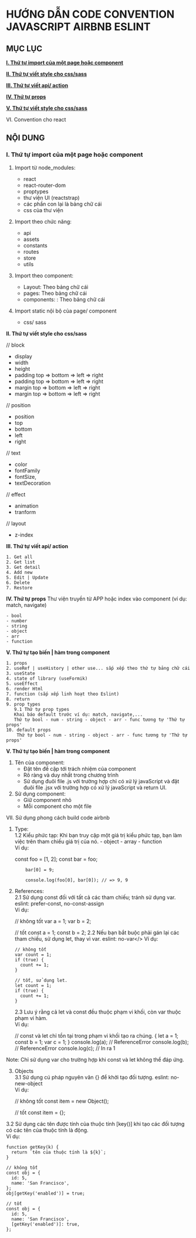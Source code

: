 # **HƯỚNG DẪN CODE CONVENTION JAVASCRIPT AIRBNB ESLINT**

## **MỤC LỤC**

[**I. Thứ tự import của một page hoặc component**](#I_link)

[**II. Thứ tự viết style cho css/sass**](#II_link)

[**III. Thứ tự viết api/ action**](#III_link)

[**IV. Thứ tự props**](#IV_link)

[**V. Thứ tự viết style cho css/sass**](#V_link)

<a id="V_link">VI. Convention cho react</a>

## **NỘI DUNG**
### **<a id="I_link">I. Thứ tự import của một page hoặc component</a>**
1. Import từ node_modules:

   - react
   - react-router-dom
   - proptypes
   - thư viện UI (reactstrap)
   - các phần con lại là bảng chữ cái
   - css của thư viện

2. Import theo chức năng:

   - api
   - assets
   - constants
   - routes
   - store
   - utils

3. Import theo component:

   - Layout: Theo bảng chữ cái
   - pages: Theo bảng chữ cái
   - components: : Theo bảng chữ cái

4. Import static nội bộ của page/ component

   - css/ sass

**<a id="II_link">II. Thứ tự viết style cho css/sass</a>**

// block
- display
- width
- height
- padding top => bottom => left => right
- padding top => bottom => left => right
- margin top => bottom => left => right
- margin top => bottom => left => right

// position
- position
- top
- bottom
- left
- right

// text
- color
- fontFamily
- fontSize,
- textDecoration

// effect
- animation
- tranform

// layout
- z-index

**<a id="III_link">III. Thứ tự viết api/ action</a>**

    1. Get all
    2. Get list
    3. Get detail
    4. Add new
    5. Edit | Update
    6. Delete
    7. Restore

**<a id="IV_link">IV. Thứ tự props</a>**
Thư viện truyền từ APP hoặc index vào component (ví dụ: match, navigate)

    - bool
    - number
    - string
    - object
    - arr
    - function

**<a id="V_link">V. Thứ tự tạo biến | hàm trong component</a>**

    1. props
    2. useRef | useHistory | other use... sắp xếp theo thứ tự bảng chữ cái
    3. useState
    4. state of library (useFormik)
    5. useEffect
    6. render Html
    7. function (sắp xếp linh hoạt theo Eslint)
    8. return
    9. prop types
       9.1 Thứ tự prop types
       Khai báo default trước ví dụ: match, navigate,...
       Thứ tự bool - num - string - object - arr - func tương tự 'Thứ tự props'
    10. default props
        Thứ tự bool - num - string - object - arr - func tương tự 'Thứ tự props'

**<a id="V_link">V. Thứ tự tạo biến | hàm trong component</a>**

1. Tên của component:</br>
   - Đặt tên đề cập tới trách nhiệm của component
   - Rõ ràng và duy nhất trong chương trình
   - Sử dụng đuôi file .js với trường hợp chỉ có xử lý javaScript và đặt đuôi file .jsx với trường hợp có xử lý javaScript và return UI.
2. Sử dụng component:</br>
   - Giữ component nhỏ
   - Mỗi component cho một file

VII. Sử dụng phong cách build code airbnb</br>
1.  Type:</br>
    1.2 Kiểu phức tạp: Khi bạn truy cập một giá trị kiểu phức tạp, bạn làm việc trên tham chiếu giá trị của nó. - object - array - function</br>
    Ví dụ:

    const foo = [1, 2];
    const bar = foo;

            bar[0] = 9;

            console.log(foo[0], bar[0]); // => 9, 9

2.  References:</br>
    2.1 Sử dụng const đối với tất cả các tham chiếu; tránh sử dụng var. eslint: prefer-const, no-const-assign</br>
    Ví dụ:

    // không tốt
    var a = 1;
    var b = 2;

    // tốt
    const a = 1;
    const b = 2;
    2.2 Nếu bạn bắt buộc phải gán lại các tham chiếu, sử dụng let, thay vì var. eslint: no-var</>
    Ví dụ:

    ```
    // không tốt
    var count = 1;
    if (true) {
      count += 1;
    }

    // tốt, sử dụng let.
    let count = 1;
    if (true) {
      count += 1;
    }
    ```

    2.3 Lưu ý rằng cả let và const đều thuộc phạm vi khối, còn var thuộc phạm vi hàm.</br>
    Ví dụ:

    // const và let chỉ tồn tại trong phạm vi khối tạo ra chúng.
    {
      let a = 1;
      const b = 1;
      var c = 1;
    }
    console.log(a); // ReferenceError
    console.log(b); // ReferenceError
    console.log(c); // In ra 1

Note: Chỉ sử dụng var cho trường hợp khi const và let không thể đáp ứng.

3. Objects</br>
3.1 Sử dụng cú pháp nguyên văn {} để khởi tạo đối tượng. eslint: no-new-object</br>
    Ví dụ:

    // không tốt
    const item = new Object();

    // tốt
    const item = {};

3.2 Sử dụng các tên được tính của thuộc tính [key()] khi tạo các đối tượng có các tên của thuộc tính là động.</br>
    Ví dụ:

    function getKey(k) {
      return `tên của thuộc tính là ${k}`;
    }

    // không tốt
    const obj = {
      id: 5,
      name: 'San Francisco',
    };
    obj[getKey('enabled')] = true;

    // tốt
    const obj = {
      id: 5,
      name: 'San Francisco',
      [getKey('enabled')]: true,
    };

